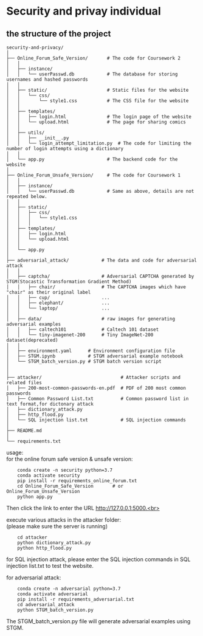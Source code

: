 # Security and privay individual 
## the structure of the project
```plaintext
security-and-privacy/                
│
├── Online_Forum_Safe_Version/       # The code for Coursework 2
│   │
│   ├── instance/                   
│   │   └── userPasswd.db            # The database for storing usernames and hashed passwords
│   │
│   ├── static/                      # Static files for the website
│   │   └── css/                     
│   │       └── style1.css           # The CSS file for the website
│   │
│   ├── templates/                   
│   │   ├── login.html               # The login page of the website
│   │   └── upload.html              # The page for sharing comics
│   │
│   ├── utils/                       
│   │   ├── __init__.py
│   │   └── login_attempt_limitation.py  # The code for limiting the number of login attempts using a dictionary
│   │
│   └── app.py                       # The backend code for the website
│
├── Online_Forum_Unsafe_Version/     # The code for Coursework 1
│   │
│   ├── instance/                    
│   │   └── userPasswd.db            # Same as above, details are not repeated below.
│   │   
│   ├── static/                      
│   │   ├── css/                    
│   │   │   └── style1.css                   
│   │   │
│   ├── templates/                 
│   │   ├── login.html              
│   │   └── upload.html              
│   │
│   └── app.py                       
│
├── adversarial_attack/            # The data and code for adversarial attack
│   │  
│   ├── captcha/                   # Adversarial CAPTCHA generated by STGM(Stocastic Transformation Gradient Method)
│   │   ├── chair/                 # The CAPTCHA images which have "chair" as their original label 
│   │   ├── cup/                   ...
│   │   ├── elephant/              ...
│   │   └── laptop/                ...
│   │
│   ├── data/                      # raw images for generating adversarial examples
│   │   ├── caltech101             # Caltech 101 dataset
│   │   └── tiny-imagenet-200      # Tiny ImageNet-200 dataset(deprecated)
│   │
│   ├── environment.yaml      # Environment configuration file
│   ├── STGM.ipynb            # STGM adversarial example notebook
│   └── STGM_batch_version.py # STGM batch version script
│    
│   
├── attacker/                             # Attacker scripts and related files
│   ├── 200-most-common-passwords-en.pdf  # PDF of 200 most common passwords
│   ├── Common Password List.txt          # Common password list in text format,for dictonary attack
│   ├── dictionary_attack.py              
│   ├── http_flood.py                     
│   └── SQL injection list.txt            # SQL injection commands
│
├── README.md
│
└── requirements.txt
```
usage:<br>
for the online forum safe version & unsafe version:
```plaintext
    conda create -n security python=3.7
    conda activate security
    pip install -r requirements_online_forum.txt
    cd Online_Forum_Safe_Version       # or Online_Forum_Unsafe_Version
    python app.py
```
Then click the link to enter the URL http://127.0.0.1:5000.<br>

execute various attacks in the attacker folder:  
(please make sure the server is running)
```plaintext
    cd attacker
    python dictionary_attack.py
    python http_flood.py
```
for SQL injection attack, please enter the SQL injection commands in SQL injection list.txt to test the website.  

for adversarial attack:
```plaintext
    conda create -n adversarial python=3.7
    conda activate adversarial
    pip install -r requirements_adversarial.txt
    cd adversarial_attack
    python STGM_batch_version.py
```
The STGM_batch_version.py file will generate adversarial examples using STGM.

